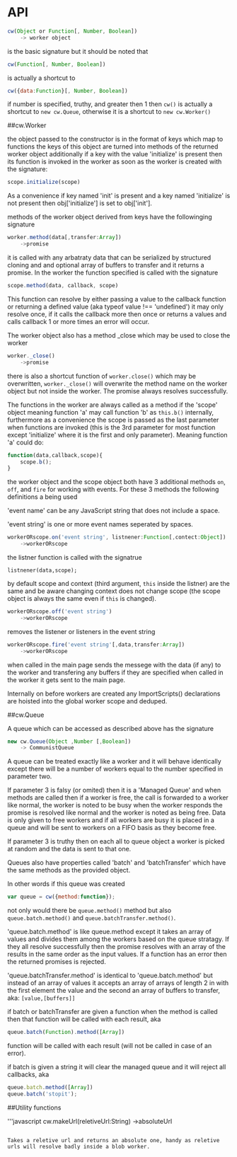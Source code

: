 API
===

```javascript
cw(Object or Function[, Number, Boolean])
	-> worker object
```

is the basic signature but it should be noted that

```javascript
cw(Function[, Number, Boolean])
```

is actually a shortcut to

```javascript
cw({data:Function}[, Number, Boolean])
```

if number is specified, truthy, and greater then 1 then `cw()` is actually a shortcut to `new cw.Queue`,
otherwise it is a shortcut to `new cw.Worker()`

##cw.Worker

the object passed to the constructor is in the format of keys which map to functions
the keys of this object are turned into methods of the returned worker object
additionally if a key with the value 'initialize' is present then its function is
invoked in the worker as soon as the worker is created with the signature:

```javascript
scope.initialize(scope)
```

As a convenience if key named
'init' is present and a key named 'initialize' is not present then obj['initialize']
is set to obj['init'].

methods of the worker object derived from keys have the followinging signature

```javascript
worker.method(data[,transfer:Array])
	->promise
```

it is called with any arbatraty data that can be serialized by structured cloning
and and optional array of buffers to transfer and it returns a promise. 
In the worker the function specified is called with the signature

```javascript
scope.method(data, callback, scope)
```

This function can resolve by either passing a value to the callback function or returning a defined value (aka typeof value !== 'undefined')
it may only resolve once, if it calls the callback more then once or returns a values and calls callback 1 or more times an error will occur.

The worker object also has a method _close which may be used to close the worker

```javascript
worker._close()
	->promise
```

there is also a shortcut function of `worker.close()` which may be overwritten, 
`worker._close()` will overwrite the method name on the worker object but not inside the worker.
The promise always resolves successfully.

The functions in the worker are always called as a method if the 'scope' object meaning 
function 'a' may call function 'b' as `this.b()` internally, furthermore as a convenience
the scope is passed as the last parameter when functions are invoked (this is the 3rd parameter for most function except 
'initialize' where it is the first and only parameter). Meaning function 'a' could do:

```javascript
function(data,callback,scope){
	scope.b();
}
```

the worker object and the scope object both have 3 additional methods
`on`, `off`, and `fire` for working with events. For these 3 methods the following definitions a being used

'event name' can be any JavaScript string that does not include a space.

'event string' is one or more event names seperated by spaces.

```javascript
workerORscope.on('event string', listnener:Function[,contect:Object])
	->workerORscope
```

the listner function is called with the signatrue

```
listnener(data,scope);
```

by default scope and context (third argument, `this` inside the listner) are the same
and be aware changing context does not change scope (the scope object is always the same
even if `this` is changed).

```javascript
workerORscope.off('event string')
	->workerORscope
```

removes the listener or listeners in the event string

```javascript
workerORscope.fire('event string'[,data,transfer:Array])
	->workerORscope
```

when called in the main page sends the messege with the data (if any) to the worker
and transfering any buffers if they are specified when called in the worker it gets sent
to the main page.

Internally on before workers are created any ImportScripts() declarations are hoisted into the global worker scope and 
deduped.

##cw.Queue

A queue which can be accessed as described above has the signature

```javascript
new cw.Queue(Object ,Number [,Boolean])
	-> CommunistQueue
```

A queue can be treated exactly like a worker and it will behave identically except
there will be a number of workers equal to the number specified in parameter two.

If parameter 3 is falsy (or omited) then it is a 'Managed Queue' and when methods are called
then if a worker is free, the call is forwarded to a worker like normal, the worker is
noted to be busy when the worker responds the promise is resolved like normal and the worker is noted as being free.
Data is only given to free workers and if all workers are busy it is placed in a queue and will be
sent to workers on a FIFO basis as they become free.

If parameter 3 is truthy then on each all to queue object a worker is picked at random and the data is sent to that one.

Queues also have properties called 'batch' and 'batchTransfer' which have the same methods as the provided object.

In other words if this queue was created

```javascript
var queue = cw({method:function});
```

not only would there be `queue.method()` method but also `queue.batch.method()` and `queue.batchTransfer.method()`.

'queue.batch.method' is like queue.method except it takes an array of values and divides them among the workers
based on the queue stratagy. If they all resolve successfully then the promise resolves with an array of the results in the same order as the input values.
If a function has an error then the returned promises is rejected.

'queue.batchTransfer.method' is identical to 'queue.batch.method' but instead of an array of values
it accepts an array of arrays of length 2 in with the first element the value and the second an array of buffers to transfer, aka: `[value,[buffers]]`

if batch or batchTransfer are given a function when the method is called then that function will be called with each result, aka

```javascript
queue.batch(Function).method([Array])
```

function will be called with each result (will not be called in case of an error).

if batch is given a string it will clear the managed queue and it will reject all callbacks, aka 


```javascript
queue.batch.method([Array])
queue.batch('stopit');
```

##Utility functions

'''javascript
cw.makeUrl(reletiveUrl:String)
	->absoluteUrl
```

Takes a reletive url and returns an absolute one, handy as reletive urls will resolve badly inside a blob worker.
